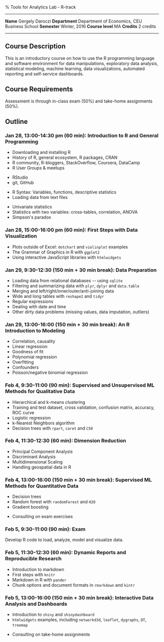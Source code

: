 % Tools for Analytics Lab - R-track

----------------------- ----------------------------------------------
**Name**                Gergely Daroczi
**Department**          Department of Economics, CEU Business School
**Semester**            Winter, 2016
**Course level**        MA
**Credits**             2 credits
----------------------- ----------------------------------------------

## Course Description

This is an introductory course on how to use the R programming language and software environment for data manipulations, exploratory data analysis, statistical modeling, machine learning, data visualizations, automated reporting and self-service dashboards. 

## Course Requirements

Assessment is through in-class exam (50%) and take-home assignments (50%).

## Outline

### Jan 28, 13:00-14:30 pm (60 min): Introduction to R and General Programming

* Downloading and installing R
* History of R, general ecosystem, R packages, CRAN
* R community, R-bloggers, StackOverflow, Coursera, DataCamp
* R User Groups & meetups

<!-- end of list -->

* RStudio
* git, GitHub

<!-- end of list -->

* R Syntax: Variables, functions, descriptive statistics
* Loading data from text files

<!-- end of list -->

* Univariate statistics
* Statistics with two variables: cross-tables, correlation, ANOVA
* Simpson's paradox

### Jan 28, 15:00-16:00 pm (60 min): First Steps with Data Visualization

* Plots outside of Excel: `dotchart` and `violinplot` examples
* The Grammar of Graphics in R with `ggplot2`
* Using interactive JavaScript libraries with `htmlwidgets`

### Jan 29, 9:30-12:30 (150 min + 30 min break): Data Preparation

* Loading data from relational databases -- using `sqlite`
* Filtering and summarizing data with `plyr`, `dplyr` and `data.table`
* Merging and left/right/inner/outer/anti-joining data
* Wide and long tables with `reshape2` and `tidyr`
* Regular expressions
* Dealing with date and time
* Other dirty data problems (missing values, data imputation, outliers)

### Jan 29, 13:00-16:00 (150 min + 30 min break): An R Introduction to Modeling

* Correlation, causality
* Linear regression
* Goodness of fit
* Polynomial regression
* Overfitting
* Confounders
* Poisson/negative binomial regression

### Feb 4, 9:30-11:00 (90 min): Supervised and Unsupervised ML Methods for Qualitative Data

* Hierarchical and k-means clustering
* Training and test dataset, cross validation, confusion matrix, accuracy, ROC curve
* Logistic regression
* k-Nearest Neighbors algorithm
* Decision trees with `rpart`, `caret` and `C50`

### Feb 4, 11:30-12:30 (60 min): Dimension Reduction

* Principal Component Analysis
* Discriminant Analysis
* Multidimensional Scaling
* Handling geospatial data in R

### Feb 4, 13:00-16:00 (150 min + 30 min break): Supervised ML Methods for Quantitative Data

* Decision trees
* Random forest with `randomForest` and `H2O`
* Gradient boosting

<!-- end of list -->

* Consulting on exam exercises

### Feb 5, 9:30-11:00 (90 min): Exam

Develop R code to load, analyze, model and visualize data.

### Feb 5, 11:30-12:30 (60 min): Dynamic Reports and Reproducible Research

* Introduction to markdown
* First steps with `knitr`
* Markdown in R with `pander`
* Chunk options and document formats in `rmarkdown` and `kintr`

### Feb 5, 13:00-16:00 (150 min + 30 min break): Interactive Data Analysis and Dashboards

* Introduction to `shiny` and `shinydashboard`
* `htmlwidgets` examples, including `networkd3d`, `leaflet`, `dygraphs`, `DT`, `treemap`

<!-- end of list -->

* Consulting on take-home assignments
